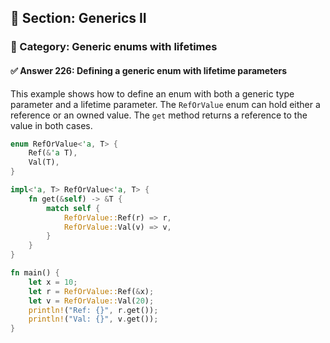 ## 📘 Section: Generics II  
### 🔹 Category: Generic enums with lifetimes  
#### ✅ Answer 226: Defining a generic enum with lifetime parameters

This example shows how to define an enum with both a generic type parameter and a lifetime parameter. The `RefOrValue` enum can hold either a reference or an owned value. The `get` method returns a reference to the value in both cases.

```rust
enum RefOrValue<'a, T> {
    Ref(&'a T),
    Val(T),
}

impl<'a, T> RefOrValue<'a, T> {
    fn get(&self) -> &T {
        match self {
            RefOrValue::Ref(r) => r,
            RefOrValue::Val(v) => v,
        }
    }
}

fn main() {
    let x = 10;
    let r = RefOrValue::Ref(&x);
    let v = RefOrValue::Val(20);
    println!("Ref: {}", r.get());
    println!("Val: {}", v.get());
}
```
